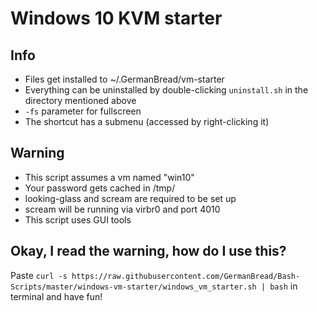 # Windows 10 KVM starter

## Info

* Files get installed to ~/.GermanBread/vm-starter
* Everything can be uninstalled by double-clicking `uninstall.sh` in the directory mentioned above
* `-fs` parameter for fullscreen
* The shortcut has a submenu (accessed by right-clicking it)

## Warning

* This script assumes a vm named "win10"
* Your password gets cached in /tmp/
* looking-glass and scream are required to be set up
* scream will be running via virbr0 and port 4010
* This script uses GUI tools

## Okay, I read the warning, how do I use this?

Paste `curl -s https://raw.githubusercontent.com/GermanBread/Bash-Scripts/master/windows-vm-starter/windows_vm_starter.sh | bash` in terminal and have fun!

